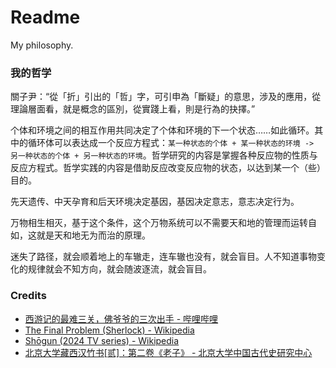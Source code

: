 # Readme
My philosophy.

### 我的哲学

關子尹：“從「折」引出的「哲」字，可引申為「斷疑」的意思，涉及的應用，從理論層面看，就是概念的區別，從實踐上看，則是行為的抉擇。”

个体和环境之间的相互作用共同决定了个体和环境的下一个状态……如此循环。其中的循环体可以表达成一个反应方程式：`某一种状态的个体 + 某一种状态的环境 -> 另一种状态的个体 + 另一种状态的环境`。哲学研究的内容是掌握各种反应物的性质与反应方程式。哲学实践的内容是借助反应改变反应物的状态，以达到某一个（些）目的。

先天遗传、中天孕育和后天环境决定基因，基因决定意志，意志决定行为。

万物相生相灭，基于这个条件，这个万物系统可以不需要天和地的管理而运转自如，这就是天和地无为而治的原理。

迷失了路径，就会顺着地上的车辙走，连车辙也没有，就会盲目。人不知道事物变化的规律就会不知方向，就会随波逐流，就会盲目。

### Credits
- [西游记的最难三关，佛爷爷的三次出手 - 哔哩哔哩](https://www.bilibili.com/video/BV1re4y1b7sV)
- [The Final Problem (Sherlock) - Wikipedia](https://en.wikipedia.org/wiki/The_Final_Problem_(Sherlock))
- [Shōgun (2024 TV series) - Wikipedia](https://en.wikipedia.org/wiki/Shōgun_(2024_TV_series))
- [北京大学藏西汉竹书[贰]：第二卷《老子》 - 北京大学中国古代史研究中心](https://zggds.pku.edu.cn/xzxz/58180.htm)
